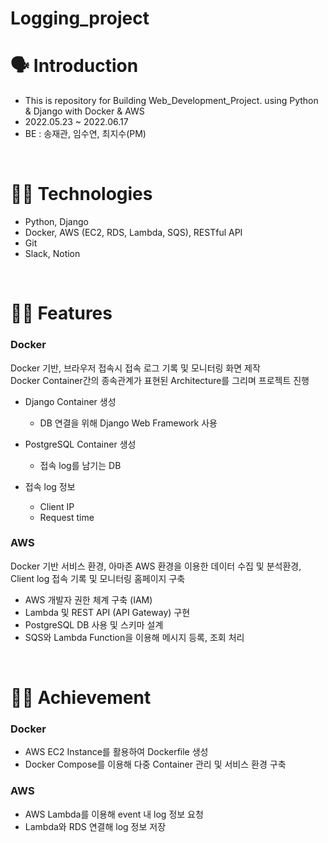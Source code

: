 # Logging_project

# 🗣 Introduction

- This is repository for Building Web_Development_Project. using Python & Django with Docker & AWS
- 2022.05.23 ~ 2022.06.17
- BE : 송재관, 임수연, 최지수(PM)
<br/>

# 👩‍💻 Technologies

- Python, Django
- Docker, AWS (EC2, RDS, Lambda, SQS), RESTful API
- Git
- Slack, Notion
<br/>

# 🧑‍💻 Features

### Docker

Docker 기반, 브라우저 접속시 접속 로그 기록 및 모니터링 화면 제작 <br/>
Docker Container간의 종속관계가 표현된 Architecture를 그리며 프로젝트 진행

- Django Container 생성
  - DB 연결을 위해  Django Web Framework 사용
        
- PostgreSQL Container 생성
  - 접속 log를 남기는 DB
- 접속 log 정보
  - Client IP
  - Request time
    

### AWS

Docker 기반 서비스 환경, 아마존 AWS 환경을 이용한 데이터 수집 및 분석환경, Client log 접속 기록 및 모니터링 홈페이지 구축
  - AWS 개발자 권한 체계 구축 (IAM)
  - Lambda 및 REST API (API Gateway) 구현
  - PostgreSQL DB 사용 및 스키마 설계
  - SQS와 Lambda Function을 이용해 메시지 등록, 조회 처리
<br/>

# 🙋‍♀️ Achievement

### Docker
  - AWS EC2 Instance를 활용하여 Dockerfile 생성
  - Docker Compose를 이용해 다중 Container 관리 및 서비스 환경 구축

### AWS
  - AWS Lambda를 이용해 event 내 log 정보 요청
  - Lambda와 RDS 연결해 log 정보 저장

